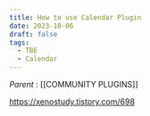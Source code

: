 ```yaml
---
title: How to use Calendar Plugin
date: 2023-10-06
draft: false
tags:
  - TBE
  - Calendar
---
```

*Parent*  :  [[COMMUNITY PLUGINS]]

https://xenostudy.tistory.com/698
